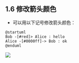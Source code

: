 ## 1.6 修改箭头颜色
- 可以用以下记号修改箭头颜色：

```
@startuml
Bob -[#red]> Alice : hello
Alice -[#0000ff]-> Bob : ok
@enduml
```

![](http://www.plantuml.com/plantuml/png/SoWkIImgAStDuNBAJrBGZLOkIas9jLDmpCbCJbMmKiX8pSd9vmBpG986G92M5gjhfm1K3PJEp-PoICrB0Me70000)